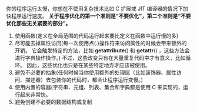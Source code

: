 你的程序运行太慢，你想在不使用复杂技术比如 C 扩展或 JIT 编译器的情况下加快程序运行速度。
**关于程序优化的第一个准则是“不要优化”，第二个准则是“不要优化那些无关紧要的部分”。**

1. 使用函数(定义在全局范围的代码运行起来要比定义在函数中运行慢的多)
2. 尽可能去掉属性访问(每一次使用点(.)操作符来访问属性的时候会带来额外的开销。 它会触发特定的方法，比如 **getattribute**() 和 **getattr**() ，这些方法会进行字典操作操作。)
   不过，这些改变只有在大量重复代码中才有意义，比如循环。 因此，这些优化也只是在某些特定地方才应该被使用。
3. 避免不必要的抽象(任何时候当你使用额外的处理层（比如装饰器、属性访问、描述器）去包装你的代码时，都会让程序运行变慢。)
4. 使用内置的容器(字符串、元组、列表、集合和字典都是使用 C 来实现的，运行起来非常快。
5. 避免创建不必要的数据结构或复制

